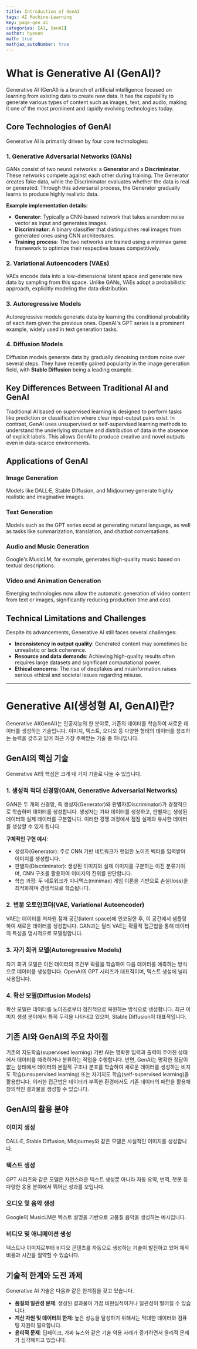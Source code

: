 ```yaml
---
title: Introduction of GenAI
tags: AI Machine-Learning
key: page-gen_ai
categories: [AI, GenAI]
author: hyoeun
math: true
mathjax_autoNumber: true
---
```


# What is Generative AI (GenAI)?

Generative AI (GenAI) is a branch of artificial intelligence focused on learning from existing data to create new data. It has the capability to generate various types of content such as images, text, and audio, making it one of the most prominent and rapidly evolving technologies today.

## Core Technologies of GenAI

Generative AI is primarily driven by four core technologies:

### 1. Generative Adversarial Networks (GANs)

GANs consist of two neural networks: a **Generator** and a **Discriminator**. These networks compete against each other during training. The Generator creates fake data, while the Discriminator evaluates whether the data is real or generated. Through this adversarial process, the Generator gradually learns to produce highly realistic data.

**Example implementation details:**

- **Generator**: Typically a CNN-based network that takes a random noise vector as input and generates images.
- **Discriminator**: A binary classifier that distinguishes real images from generated ones using CNN architectures.
- **Training process**: The two networks are trained using a minimax game framework to optimize their respective losses competitively.

### 2. Variational Autoencoders (VAEs)

VAEs encode data into a low-dimensional latent space and generate new data by sampling from this space. Unlike GANs, VAEs adopt a probabilistic approach, explicitly modeling the data distribution.

### 3. Autoregressive Models

Autoregressive models generate data by learning the conditional probability of each item given the previous ones. OpenAI's GPT series is a prominent example, widely used in text generation tasks.

### 4. Diffusion Models

Diffusion models generate data by gradually denoising random noise over several steps. They have recently gained popularity in the image generation field, with **Stable Diffusion** being a leading example.

## Key Differences Between Traditional AI and GenAI

Traditional AI based on supervised learning is designed to perform tasks like prediction or classification where clear input-output pairs exist. In contrast, GenAI uses unsupervised or self-supervised learning methods to understand the underlying structure and distribution of data in the absence of explicit labels. This allows GenAI to produce creative and novel outputs even in data-scarce environments.

## Applications of GenAI

### Image Generation

Models like DALL·E, Stable Diffusion, and Midjourney generate highly realistic and imaginative images.

### Text Generation

Models such as the GPT series excel at generating natural language, as well as tasks like summarization, translation, and chatbot conversations.

### Audio and Music Generation

Google's MusicLM, for example, generates high-quality music based on textual descriptions.

### Video and Animation Generation

Emerging technologies now allow the automatic generation of video content from text or images, significantly reducing production time and cost.

## Technical Limitations and Challenges

Despite its advancements, Generative AI still faces several challenges:

- **Inconsistency in output quality**: Generated content may sometimes be unrealistic or lack coherence.
- **Resource and data demands**: Achieving high-quality results often requires large datasets and significant computational power.
- **Ethical concerns**: The rise of deepfakes and misinformation raises serious ethical and societal issues regarding misuse.

---

# Generative AI(생성형 AI, GenAI)란?

Generative AI(GenAI)는 인공지능의 한 분야로, 기존의 데이터를 학습하여 새로운 데이터를 생성하는 기술입니다. 이미지, 텍스트, 오디오 등 다양한 형태의 데이터를 창조하는 능력을 갖추고 있어 최근 가장 주목받는 기술 중 하나입니다.

## GenAI의 핵심 기술

Generative AI의 핵심은 크게 네 가지 기술로 나눌 수 있습니다.

### 1. 생성적 적대 신경망(GAN, Generative Adversarial Networks)

GAN은 두 개의 신경망, 즉 생성자(Generator)와 판별자(Discriminator)가 경쟁적으로 학습하며 데이터를 생성합니다. 생성자는 가짜 데이터를 생성하고, 판별자는 생성된 데이터와 실제 데이터를 구분합니다. 이러한 경쟁 과정에서 점점 실제와 유사한 데이터를 생성할 수 있게 됩니다.

**구체적인 구현 예시**:

* 생성자(Generator): 주로 CNN 기반 네트워크가 랜덤한 노이즈 벡터를 입력받아 이미지를 생성합니다.
* 판별자(Discriminator): 생성된 이미지와 실제 이미지를 구분하는 이진 분류기이며, CNN 구조를 활용하여 이미지의 진위를 판단합니다.
* 학습 과정: 두 네트워크가 미니맥스(minimax) 게임 이론을 기반으로 손실(loss)을 최적화하며 경쟁적으로 학습됩니다.

### 2. 변분 오토인코더(VAE, Variational Autoencoder)

VAE는 데이터를 저차원 잠재 공간(latent space)에 인코딩한 후, 이 공간에서 샘플링하여 새로운 데이터를 생성합니다. GAN과는 달리 VAE는 확률적 접근법을 통해 데이터의 특성을 명시적으로 모델링합니다.

### 3. 자기 회귀 모델(Autoregressive Models)

자기 회귀 모델은 이전 데이터의 조건부 확률을 학습하여 다음 데이터를 예측하는 방식으로 데이터를 생성합니다. OpenAI의 GPT 시리즈가 대표적이며, 텍스트 생성에 널리 사용됩니다.

### 4. 확산 모델(Diffusion Models)

확산 모델은 데이터를 노이즈로부터 점진적으로 복원하는 방식으로 생성합니다. 최근 이미지 생성 분야에서 특히 두각을 나타내고 있으며, Stable Diffusion이 대표적입니다.

## 기존 AI와 GenAI의 주요 차이점

기존의 지도학습(supervised learning) 기반 AI는 명확한 입력과 출력이 주어진 상태에서 데이터를 예측하거나 분류하는 작업을 수행합니다. 반면, GenAI는 명확한 정답이 없는 상태에서 데이터의 본질적 구조나 분포를 학습하여 새로운 데이터를 생성하는 비지도 학습(unsupervised learning) 또는 자기지도 학습(self-supervised learning)을 활용합니다. 이러한 접근법은 데이터가 부족한 환경에서도 기존 데이터의 패턴을 활용해 창의적인 결과물을 생성할 수 있습니다.

## GenAI의 활용 분야

### 이미지 생성

DALL·E, Stable Diffusion, Midjourney와 같은 모델은 사실적인 이미지를 생성합니다.

### 텍스트 생성

GPT 시리즈와 같은 모델은 자연스러운 텍스트 생성뿐 아니라 자동 요약, 번역, 챗봇 등 다양한 응용 분야에서 뛰어난 성과를 보입니다.

### 오디오 및 음악 생성

Google의 MusicLM은 텍스트 설명을 기반으로 고품질 음악을 생성하는 예시입니다.

### 비디오 및 애니메이션 생성

텍스트나 이미지로부터 비디오 콘텐츠를 자동으로 생성하는 기술이 발전하고 있어 제작 비용과 시간을 절약할 수 있습니다.

## 기술적 한계와 도전 과제

Generative AI 기술은 다음과 같은 한계점을 갖고 있습니다.

* **품질의 일관성 문제**: 생성된 결과물이 가끔 비현실적이거나 일관성이 떨어질 수 있습니다.
* **계산 자원 및 데이터의 한계**: 높은 성능을 달성하기 위해서는 막대한 데이터와 컴퓨팅 자원이 필요합니다.
* **윤리적 문제**: 딥페이크, 가짜 뉴스와 같은 기술 악용 사례가 증가하면서 윤리적 문제가 심각해지고 있습니다.
